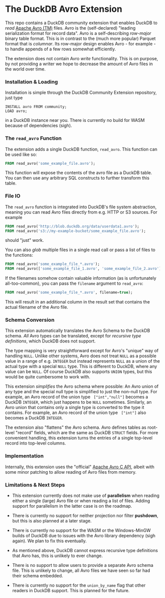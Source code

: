 # The DuckDB Avro Extension
This repo contains a DuckDB community extension that enables DuckDB to *read* [Apache Avro (TM)](https://avro.apache.org) files. Avro is the (self-declared) "leading serialization format for record data". Avro is a self-describing *row-major* binary table format. This is in contrast to the (much more popular) Parquet format that is *columnar*. Its row-major design enables Avro - for example - to handle appends of a few rows somewhat efficiently. 

The extension does not contain Avro *write* functionality. This is on purpose, by not providing a writer we hope to decrease the amount of Avro files in the world over time. 

### Installation & Loading
Installation is simple through the DuckDB Community Extension repository, just type

```
INSTALL avro FROM community;
LOAD avro;
```
in a DuckDB instance near you. There is currently no build for WASM because of dependencies (sigh).

### The `read_avro` Function
The extension adds a single DuckDB function, `read_avro`. This function can be used like so:
```SQL
FROM read_avro('some_example_file.avro');
```
This function will expose the contents of the avro file as a DuckDB table. You can then use any arbitrary SQL constructs to further transform this table.


### File IO
The `read_avro` function is integrated into DuckDB's file system abstraction, meaning you can read Avro files directly from e.g. HTTP or S3 sources. For example

```SQL
FROM read_avro('http://blob.duckdb.org/data/userdata1.avro');
FROM read_avro('s3://my-example-bucket/some_example_file.avro');
```

should "just" work. 

You can also *glob* multiple files in a single read call or pass a list of files to the functions:

```SQL
FROM read_avro('some_example_file_*.avro');
FROM read_avro(['some_example_file_1.avro', 'some_example_file_2.avro']);
```

If the filenames somehow contain valuable information (as is unfortunately all-too-common), you can pass the `filename` argument to `read_avro`:

```SQL
FROM read_avro('some_example_file_*.avro', filename=true);
```
This will result in an additional column in the result set that contains the actual filename of the Avro file. 

### Schema Conversion
This extension automatically translates the Avro Schema to the DuckDB schema. *All* Avro types can be translated, except for *recursive type definitions*, which DuckDB does not support.

The type mapping is very straightforward except for Avro's "unique" way of handling `NULL`. Unlike other systems, Avro does not treat `NULL` as a possible value in a range of e.g. `INTEGER` but instead represents `NULL` as a union of the actual type with a special `NULL` type. This is different to DuckDB, where any value can be `NULL`. Of course DuckDB also supports `UNION` types, but this would be quite cumbersome to work with. 

This extension *simplifies* the Avro schema where possible: An Avro union of any type and the special null type is simplified to just the non-null type. For example, an Avro record of the union type ` ["int","null"]` becomes a DuckDB `INTEGER`, which just happens to be `NULL` sometimes. Similarly, an Avro union that contains only a single type is converted to the type it contains. For example, an Avro record of the union type ` ["int"]` also becomes a DuckDB `INTEGER`.

The extension also "flattens" the Avro schema. Avro defines tables as root-level "record" fields, which are the same as DuckDB `STRUCT` fields. For more convenient handling, this extension turns the entries of a single top-level record into top-level columns.

### Implementation
Internally, this extension uses the "official" [Apache Avro C API](https://avro.apache.org/docs/++version++/api/c/), albeit with some minor patching to allow reading of Avro files from memory.

### Limitations & Next Steps
- This extension currently does not make use of **parallelism** when reading either a single (large) Avro file or when reading a list of files. Adding support for parallelism in the latter case is on the roadmap. 

- There is currently no support for neither projection nor filter **pushdown**, but this is also planned at a later stage.

- There is currently no support for the WASM or the Windows-MinGW builds of DuckDB due to issues with the Avro library dependency (sigh again). We plan to fix this eventually.

- As mentioned above, DuckDB cannot express recursive type definitions that Avro has, this is unlikely to ever change.

- There is no support to allow users to provide a separate Avro schema file. This is unlikely to change, all Avro files we have seen so far had their schema embedded.

- There is currently no support for the `union_by_name` flag that other readers in DuckDB support. This is planned for the future.
